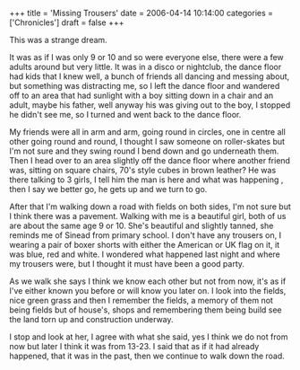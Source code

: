 +++
title = 'Missing Trousers'
date = 2006-04-14 10:14:00
categories = ['Chronicles']
draft = false
+++

This was a strange dream.

It was as if I was only 9 or 10 and so were everyone else, there were a few adults around but very little.  It was in a disco or nightclub, the dance floor had kids that I knew well, a bunch of friends all dancing and messing about, but something was distracting me, so I left the dance floor and wandered off to an area that had sunlight with a boy sitting down in a chair and an adult, maybe his father, well anyway his was giving out to the boy, I stopped he didn't see me, so I turned and went back to the dance floor.  

My friends were all in arm and arm, going round in circles, one in centre all other going round and round, I thought I saw  someone on roller-skates but I'm not sure and they swing round I bend down and go underneath them.  Then I head over to an area slightly off the dance floor where another friend was, sitting on square chairs, 70's style cubes in brown leather? He was there talking to 3 girls, I tell him the man is here and what was happening , then I say we better go, he gets up and we turn to go.

After that I'm walking down a road with fields on both sides, I'm not sure but I think there was a pavement. Walking with me is a beautiful girl, both of us are about the same age 9 or 10. She's beautiful and slightly tanned, she reminds me of Sinead from primary school. I don't have any trousers on, I wearing a pair of boxer shorts with either the American or UK flag on it, it was blue, red and white. I wondered what happened last night and where my trousers were, but I thought it must have been a good party.

As we walk she says I think we know each other but not from now, it's as if I've either known you before or will know you later on.  I look into the fields, nice green grass and then I remember the fields, a memory of them not being fields but of house's, shops and remembering them being build see the land torn up and construction underway.

I stop and look at her, I agree with what she said, yes I think we do not from now but later I think it was from 13-23. I said that as if it had already happened, that it was in the past, then we continue to walk down the road.